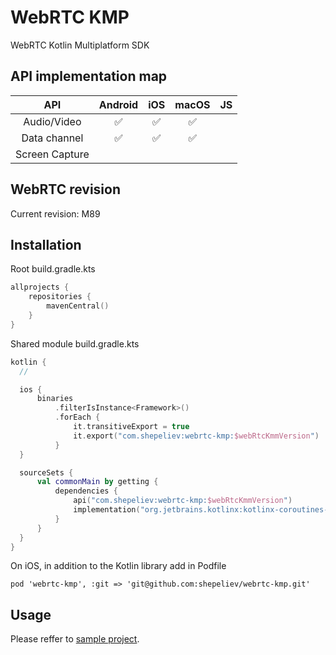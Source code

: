 # WebRTC KMP

WebRTC Kotlin Multiplatform SDK

## API implementation map
 API | Android | iOS | macOS | JS
 :-: | :-----: | :-: | :---: | :-:
 Audio/Video |  :white_check_mark: | :white_check_mark: | :white_check_mark: |
 Data channel | :white_check_mark: | :white_check_mark: | :white_check_mark: |
 Screen Capture | | | |

## WebRTC revision
Current revision: M89

## Installation
Root build.gradle.kts

```Kotlin
allprojects {
    repositories {
        mavenCentral()
    }
}
```

Shared module build.gradle.kts
```Kotlin
kotlin {
  // 

  ios {
      binaries
          .filterIsInstance<Framework>()
          .forEach {
              it.transitiveExport = true
              it.export("com.shepeliev:webrtc-kmp:$webRtcKmmVersion")
          }
  }

  sourceSets {
      val commonMain by getting {
          dependencies {
              api("com.shepeliev:webrtc-kmp:$webRtcKmmVersion")
              implementation("org.jetbrains.kotlinx:kotlinx-coroutines-core:1.4.3-native-mt")
          }
      }
  }
}
```

On iOS, in addition to the Kotlin library add in Podfile
```
pod 'webrtc-kmp', :git => 'git@github.com:shepeliev/webrtc-kmp.git'
```

## Usage

Please reffer to [sample project](https://github.com/shepeliev/webrtc-kmp-demo).
